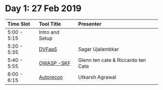 # Day 1: 27 Feb 2019

| **Time Slot** | **Tool Title** | **Presenter** |
| :--- | :--- | :--- |
| 5:00 - 5:15 | Intro and Setup |  |
| 5:20 - 5:35 | [DVFaaS](https://github.com/we45/DVFaaS-Damn-Vulnerable-Functions-as-a-Service) | Sagar Ujalambkar |
| 5:40 - 5:55 | [OWASP -SKF](https://www.owasp.org/index.php/OWASP_Security_Knowledge_Framework) | Glenn ten cate & Riccardo ten Cate |
| 6:00 - 6:15 | [Autorecon](https://github.com/agrawalsmart7/AutoRecon) | Utkarsh Agrawal |



